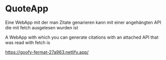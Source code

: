 
# QuoteApp

Eine WebApp mit der man Zitate genarieren kann mit einer angehängten API die mit fetch ausgelesen wurden ist 


A WebApp with which you can generate citations with an attached API that was read with fetch is 

https://goofy-fermat-27a963.netlify.app/

